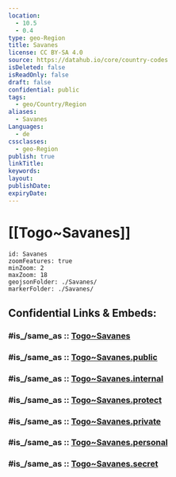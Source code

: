 ```yaml
---
location:
  - 10.5
  - 0.4
type: geo-Region
title: Savanes
license: CC BY-SA 4.0
source: https://datahub.io/core/country-codes
isDeleted: false
isReadOnly: false
draft: false
confidential: public
tags:
  - geo/Country/Region
aliases:
  - Savanes
Languages:
  - de
cssclasses:
  - geo-Region
publish: true
linkTitle:
keywords:
layout:
publishDate:
expiryDate:
---
```


# [[Togo~Savanes]] 

```leaflet
id: Savanes
zoomFeatures: true 
minZoom: 2 
maxZoom: 18
geojsonFolder: ./Savanes/
markerFolder: ./Savanes/
```


## Confidential Links & Embeds: 

### #is_/same_as :: [Togo~Savanes](/_Standards/Earth/Continent/Africa/Africa~West/Togo/Regions~Togo/Togo~Savanes.md) 

### #is_/same_as :: [Togo~Savanes.public](/_public/Earth/Continent/Africa/Africa~West/Togo/Regions~Togo/Togo~Savanes.public.md) 

### #is_/same_as :: [Togo~Savanes.internal](/_internal/Earth/Continent/Africa/Africa~West/Togo/Regions~Togo/Togo~Savanes.internal.md) 

### #is_/same_as :: [Togo~Savanes.protect](/_protect/Earth/Continent/Africa/Africa~West/Togo/Regions~Togo/Togo~Savanes.protect.md) 

### #is_/same_as :: [Togo~Savanes.private](/_private/Earth/Continent/Africa/Africa~West/Togo/Regions~Togo/Togo~Savanes.private.md) 

### #is_/same_as :: [Togo~Savanes.personal](/_personal/Earth/Continent/Africa/Africa~West/Togo/Regions~Togo/Togo~Savanes.personal.md) 

### #is_/same_as :: [Togo~Savanes.secret](/_secret/Earth/Continent/Africa/Africa~West/Togo/Regions~Togo/Togo~Savanes.secret.md)

